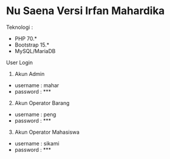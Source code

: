 # Nu Saena Versi Irfan Mahardika
Teknologi : 
- PHP 70.*
- Bootstrap 15.*
- MySQL/MariaDB

User Login
1. Akun Admin
- username : mahar
- password : ***

2. Akun Operator Barang
- username : peng
- password : ***

3. Akun Operator Mahasiswa
- username : sikami
- password : ***

